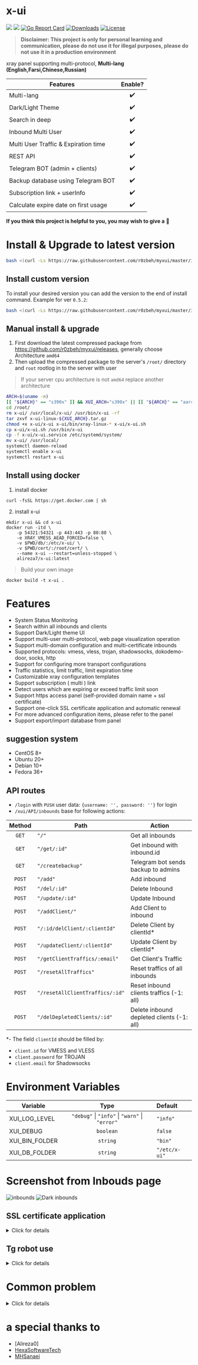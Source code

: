 # x-ui

![](https://img.shields.io/github/v/release/r0zbeh/myxui.svg)
![](https://img.shields.io/docker/pulls/alireza7/x-ui.svg)
[![Go Report Card](https://goreportcard.com/badge/github.com/r0zbeh/myxui)](https://goreportcard.com/report/github.com/r0zbeh/myxui)
[![Downloads](https://img.shields.io/github/downloads/r0zbeh/myxui/total.svg)](https://img.shields.io/github/downloads/r0zbeh/myxui/total.svg)
[![License](https://img.shields.io/badge/license-GPL%20V3-blue.svg?longCache=true)](https://www.gnu.org/licenses/gpl-3.0.en.html)

> **Disclaimer: This project is only for personal learning and communication, please do not use it for illegal purposes, please do not use it in a production environment**

xray panel supporting multi-protocol, **Multi-lang (English,Farsi,Chinese,Russian)**

| Features                             |      Enable?       |
| ------------------------------------ | :----------------: |
| Multi-lang                           | :heavy_check_mark: |
| Dark/Light Theme                     | :heavy_check_mark: |
| Search in deep                       | :heavy_check_mark: |
| Inbound Multi User                   | :heavy_check_mark: |
| Multi User Traffic & Expiration time | :heavy_check_mark: |
| REST API                             | :heavy_check_mark: |
| Telegram BOT (admin + clients)       | :heavy_check_mark: |
| Backup database using Telegram BOT   | :heavy_check_mark: |
| Subscription link + userInfo         | :heavy_check_mark: |
| Calculate expire date on first usage | :heavy_check_mark: |

**If you think this project is helpful to you, you may wish to give a** :star2:


# Install & Upgrade to latest version

```sh
bash <(curl -Ls https://raw.githubusercontent.com/r0zbeh/myxui/master/install.sh)
```

## Install custom version

To install your desired version you can add the version to the end of install command. Example for ver `0.5.2`:

```sh
bash <(curl -Ls https://raw.githubusercontent.com/r0zbeh/myxui/master/install.sh) 0.5.2
```

## Manual install & upgrade

1. First download the latest compressed package from https://github.com/r0zbeh/myxui/releases, generally choose Architecture `amd64`
2. Then upload the compressed package to the server's `/root/` directory and `root` rootlog in to the server with user

> If your server cpu architecture is not `amd64` replace another architecture

```sh
ARCH=$(uname -m)
[[ "${ARCH}" == "s390x" ]] && XUI_ARCH="s390x" || [[ "${ARCH}" == "aarch64" || "${ARCH}" == "arm64" ]] && XUI_ARCH="arm64" || XUI_ARCH="amd64"
cd /root/
rm x-ui/ /usr/local/x-ui/ /usr/bin/x-ui -rf
tar zxvf x-ui-linux-${XUI_ARCH}.tar.gz
chmod +x x-ui/x-ui x-ui/bin/xray-linux-* x-ui/x-ui.sh
cp x-ui/x-ui.sh /usr/bin/x-ui
cp -f x-ui/x-ui.service /etc/systemd/system/
mv x-ui/ /usr/local/
systemctl daemon-reload
systemctl enable x-ui
systemctl restart x-ui
```

## Install using docker

1. install docker

```shell
curl -fsSL https://get.docker.com | sh
```

2. install x-ui

```shell
mkdir x-ui && cd x-ui
docker run -itd \
    -p 54321:54321 -p 443:443 -p 80:80 \
    -e XRAY_VMESS_AEAD_FORCED=false \
    -v $PWD/db/:/etc/x-ui/ \
    -v $PWD/cert/:/root/cert/ \
    --name x-ui --restart=unless-stopped \
    alireza7/x-ui:latest
```

> Build your own image

```shell
docker build -t x-ui .
```

# Features

- System Status Monitoring
- Search within all inbounds and clients
- Support Dark/Light theme UI
- Support multi-user multi-protocol, web page visualization operation
- Support multi-domain configuration and multi-certificate inbounds
- Supported protocols: vmess, vless, trojan, shadowsocks, dokodemo-door, socks, http
- Support for configuring more transport configurations
- Traffic statistics, limit traffic, limit expiration time
- Customizable xray configuration templates
- Support subscription ( multi ) link
- Detect users which are expiring or exceed traffic limit soon
- Support https access panel (self-provided domain name + ssl certificate)
- Support one-click SSL certificate application and automatic renewal
- For more advanced configuration items, please refer to the panel
- Support export/import database from panel

## suggestion system

- CentOS 8+
- Ubuntu 20+
- Debian 10+
- Fedora 36+

## API routes

- `/login` with `PUSH` user data: `{username: '', password: ''}` for login
- `/xui/API/inbounds` base for following actions:

| Method | Path                            | Action                                    |
| :----: | ------------------------------- | ----------------------------------------- |
| `GET`  | `"/"`                           | Get all inbounds                          |
| `GET`  | `"/get/:id"`                    | Get inbound with inbound.id               |
| `GET`  | `"/createbackup"`               | Telegram bot sends backup to admins       |
| `POST` | `"/add"`                        | Add inbound                               |
| `POST` | `"/del/:id"`                    | Delete Inbound                            |
| `POST` | `"/update/:id"`                 | Update Inbound                            |
| `POST` | `"/addClient/"`                 | Add Client to inbound                     |
| `POST` | `"/:id/delClient/:clientId"`    | Delete Client by clientId\*               |
| `POST` | `"/updateClient/:clientId"`     | Update Client by clientId\*               |
| `POST` | `"/getClientTraffics/:email"`   | Get Client's Traffic                      |
| `POST` | `"/resetAllTraffics"`           | Reset traffics of all inbounds            |
| `POST` | `"/resetAllClientTraffics/:id"` | Reset inbound clients traffics (-1: all)  |
| `POST` | `"/delDepletedClients/:id"`     | Delete inbound depleted clients (-1: all) |

\*- The field `clientId` should be filled by:

- `client.id` for VMESS and VLESS
- `client.password` for TROJAN
- `client.email` for Shadowsocks

# Environment Variables

| Variable       |                      Type                      | Default       |
| -------------- | :--------------------------------------------: | :------------ |
| XUI_LOG_LEVEL  | `"debug"` \| `"info"` \| `"warn"` \| `"error"` | `"info"`      |
| XUI_DEBUG      |                   `boolean`                    | `false`       |
| XUI_BIN_FOLDER |                    `string`                    | `"bin"`       |
| XUI_DB_FOLDER  |                    `string`                    | `"/etc/x-ui"` |

# Screenshot from Inbouds page

![inbounds](./media/inbounds.png)
![Dark inbounds](./media/inbounds-dark.png)

## SSL certificate application

<details>
  <summary>Click for details</summary>

### Certbot

```bash
snap install core; snap refresh core
snap install --classic certbot
ln -s /snap/bin/certbot /usr/bin/certbot

certbot certonly --standalone --register-unsafely-without-email --non-interactive --agree-tos -d <Your Domain Name>
```

</details>

## Tg robot use

<details>
  <summary>Click for details</summary>

X-UI supports daily traffic notification, panel login reminder and other functions through the Tg robot. To use the Tg robot, you need to apply for the specific application tutorial. You can refer to the [blog](https://coderfan.net/how-to-use-telegram-bot-to-alarm-you-when-someone-login-into-your-vps.html)
Set the robot-related parameters in the panel background, including:

- Tg robot Token
- Tg robot ChatId
- Tg robot cycle runtime, in crontab syntax
- Tg robot Expiration threshold
- Tg robot Traffic threshold
- Tg robot Enable send backup in cycle runtime
- Tg robot Enable CPU usage alarm threshold

Reference syntax:

- 30 \* \* \* \* \* //Notify at the 30s of each point
- 0 \*/10 \* \* \* \* //Notify at the first second of each 10 minutes
- @hourly // hourly notification
- @daily // Daily notification (00:00 in the morning)
- @every 8h // notify every 8 hours

### Telegram Bot Features

- Report periodic
- Login notification
- CPU threshold notification
- Threshold for Expiration time and Traffic to report in advance
- Support client report menu if client's telegram username added to the user's configurations
- Support telegram traffic report searched with UUID (VMESS/VLESS) or Password (TROJAN) - anonymously
- Menu based bot
- Search client by email ( only admin )
- Check all inbounds
- Check server status
- Check depleted users
- Receive backup by request and in periodic reports
- Multi language bot
</details>

# Common problem

<details>
  <summary>Click for details</summary>
## Migrating from v2-ui

First install the latest version of x-ui on the server where v2-ui is installed, and then use the following command to migrate, which will migrate the native v2-ui `All inbound account data` to x-ui，`Panel settings and username passwords are not migrated`

> Please `Close v2-ui` and `restart x-ui`, otherwise the inbound of v2-ui will cause a `port conflict with the inbound of x-ui`

```sh
x-ui v2-ui
```

# T-Shoots:

**If you upgrade from an old version or other forks, for enable traffic for users you should do :**

find this in config :

```json
 "policy": {
    "system": {
```

**and add this just after ` "policy": {` :**

```json
    "levels": {
      "0": {
        "statsUserUplink": true,
        "statsUserDownlink": true
      }
    },
```

**the final output is like :**

```json
  "policy": {
    "levels": {
      "0": {
        "statsUserUplink": true,
        "statsUserDownlink": true
      }
    },

    "system": {
      "statsInboundDownlink": true,
      "statsInboundUplink": true
    }
  },
  "routing": {
```

restart panel

</details>

# a special thanks to
- [Alireza0]
- [HexaSoftwareTech](https://github.com/HexaSoftwareTech/)
- [MHSanaei](https://github.com/MHSanaei)



